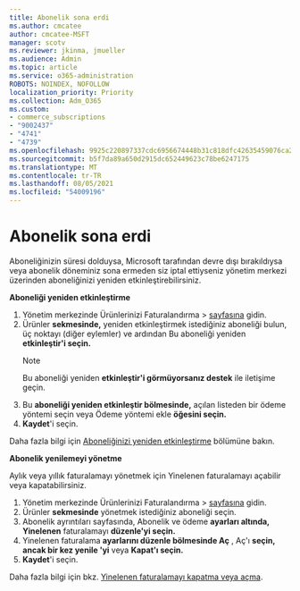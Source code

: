 ```yaml
---
title: Abonelik sona erdi
ms.author: cmcatee
author: cmcatee-MSFT
manager: scotv
ms.reviewer: jkinma, jmueller
ms.audience: Admin
ms.topic: article
ms.service: o365-administration
ROBOTS: NOINDEX, NOFOLLOW
localization_priority: Priority
ms.collection: Adm_O365
ms.custom:
- commerce_subscriptions
- "9002437"
- "4741"
- "4739"
ms.openlocfilehash: 9925c220897337cdc6956674448b31c818dfc42635459076ca29806f565b3050
ms.sourcegitcommit: b5f7da89a650d2915dc652449623c78be6247175
ms.translationtype: MT
ms.contentlocale: tr-TR
ms.lasthandoff: 08/05/2021
ms.locfileid: "54009196"
---
```

# <a name="subscription-expired"></a>Abonelik sona erdi

Aboneliğinizin süresi dolduysa, Microsoft tarafından devre dışı bırakıldıysa veya abonelik döneminiz sona ermeden siz iptal ettiyseniz yönetim merkezi üzerinden aboneliğinizi yeniden etkinleştirebilirsiniz.

**Aboneliği yeniden etkinleştirme**

1. Yönetim merkezinde Ürünlerinizi Faturalandırma   >  [sayfasına](https://go.microsoft.com/fwlink/p/?linkid=842054) gidin.
2. Ürünler **sekmesinde,** yeniden etkinleştirmek istediğiniz aboneliği bulun, üç noktayı (diğer eylemler) ve ardından Bu aboneliği yeniden **etkinleştir'i seçin.**
    > [!NOTE]
    > Bu aboneliği yeniden **etkinleştir'i görmüyorsanız destek** ile iletişime geçin.
3. Bu **aboneliği yeniden etkinleştir bölmesinde,** açılan listeden bir ödeme yöntemi seçin veya Ödeme yöntemi ekle **öğesini seçin.**
4. **Kaydet**'i seçin.

Daha fazla bilgi için [Aboneliğinizi yeniden etkinleştirme](/microsoft-365/commerce/subscriptions/reactivate-your-subscription) bölümüne bakın.

**Abonelik yenilemeyi yönetme**

Aylık veya yıllık faturalamayı yönetmek için Yinelenen faturalamayı açabilir veya kapatabilirsiniz.

1. Yönetim merkezinde Ürünlerinizi Faturalandırma   >  [sayfasına](https://go.microsoft.com/fwlink/p/?linkid=842054) gidin.
2. Ürünler **sekmesinde** yönetmek istediğiniz aboneliği seçin.
3. Abonelik ayrıntıları sayfasında, Abonelik ve ödeme **ayarları altında, Yinelenen** faturalamayı **düzenle'yi seçin.**
4. Yinelenen faturalama **ayarlarını düzenle bölmesinde Aç** , Aç'ı **seçin, ancak bir kez yenile 'yi** veya **Kapat'ı seçin.** 
5. **Kaydet**'i seçin.

Daha fazla bilgi için bkz. [Yinelenen faturalamayı kapatma veya açma](/microsoft-365/commerce/subscriptions/renew-your-subscription#turn-recurring-billing-off-or-on).